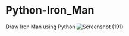 # Python-Iron_Man
Draw Iron Man using Python
![Screenshot (191)](https://user-images.githubusercontent.com/91965395/192094250-832a826e-269b-4c40-a55f-fc38bb471902.png)

